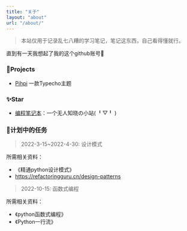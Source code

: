 ```yaml
---
title: "关于"
layout: "about"
url: "/about/"
---
```


> 本站仅用于记录乱七八糟的学习笔记，笔记这东西，自己看得懂就行。

直到有一天我想起了我的这个github账号🤔

### 🚀Projects

 - [Pihpi](https://github.com/javabullshit/pihpi) 一款Typecho主题

### ✨Star
 - [编程笔记本](https://javabullshit.github.io)：一个无人知晓の小站( ╹▽╹ )

### 📖计划中的任务

> 2022-3-15~2022-4-30: 设计模式

所需相关资料：
 - 《精通python设计模式》
 - https://refactoringguru.cn/design-patterns

> 2022-10-15: 函数式编程

所需相关资料：
 - 《python函数式编程》
 - 《Python一行流》

